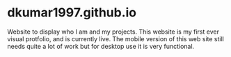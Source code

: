 # dkumar1997.github.io
Website to display who I am and my projects.
This website is my first ever visual protfolio, and is currently live. The mobile version of this web site still needs quite a lot of work but for desktop use it is very functional.
